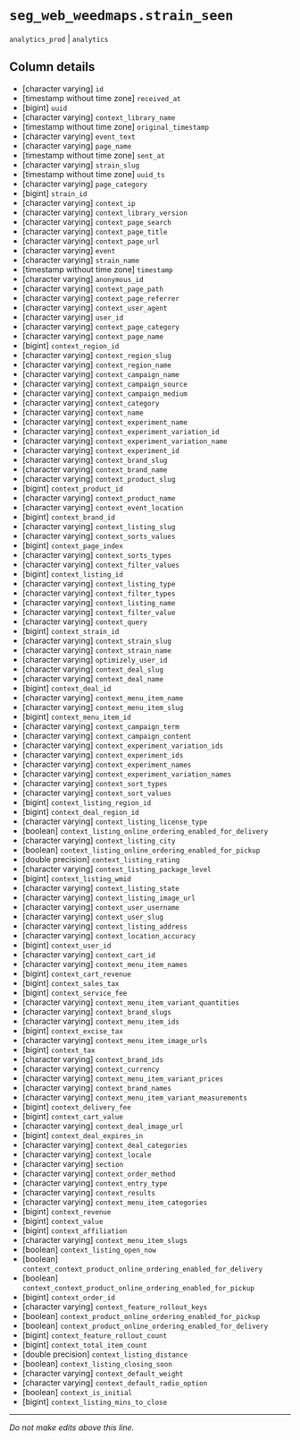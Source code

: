# `seg_web_weedmaps.strain_seen`
`analytics_prod` | `analytics`

## Column details
* [character varying] `id`
* [timestamp without time zone] `received_at`
* [bigint]    `uuid`
* [character varying] `context_library_name`
* [timestamp without time zone] `original_timestamp`
* [character varying] `event_text`
* [character varying] `page_name`
* [timestamp without time zone] `sent_at`
* [character varying] `strain_slug`
* [timestamp without time zone] `uuid_ts`
* [character varying] `page_category`
* [bigint]    `strain_id`
* [character varying] `context_ip`
* [character varying] `context_library_version`
* [character varying] `context_page_search`
* [character varying] `context_page_title`
* [character varying] `context_page_url`
* [character varying] `event`
* [character varying] `strain_name`
* [timestamp without time zone] `timestamp`
* [character varying] `anonymous_id`
* [character varying] `context_page_path`
* [character varying] `context_page_referrer`
* [character varying] `context_user_agent`
* [character varying] `user_id`
* [character varying] `context_page_category`
* [character varying] `context_page_name`
* [bigint]    `context_region_id`
* [character varying] `context_region_slug`
* [character varying] `context_region_name`
* [character varying] `context_campaign_name`
* [character varying] `context_campaign_source`
* [character varying] `context_campaign_medium`
* [character varying] `context_category`
* [character varying] `context_name`
* [character varying] `context_experiment_name`
* [character varying] `context_experiment_variation_id`
* [character varying] `context_experiment_variation_name`
* [character varying] `context_experiment_id`
* [character varying] `context_brand_slug`
* [character varying] `context_brand_name`
* [character varying] `context_product_slug`
* [bigint]    `context_product_id`
* [character varying] `context_product_name`
* [character varying] `context_event_location`
* [bigint]    `context_brand_id`
* [character varying] `context_listing_slug`
* [character varying] `context_sorts_values`
* [bigint]    `context_page_index`
* [character varying] `context_sorts_types`
* [character varying] `context_filter_values`
* [bigint]    `context_listing_id`
* [character varying] `context_listing_type`
* [character varying] `context_filter_types`
* [character varying] `context_listing_name`
* [character varying] `context_filter_value`
* [character varying] `context_query`
* [bigint]    `context_strain_id`
* [character varying] `context_strain_slug`
* [character varying] `context_strain_name`
* [character varying] `optimizely_user_id`
* [character varying] `context_deal_slug`
* [character varying] `context_deal_name`
* [bigint]    `context_deal_id`
* [character varying] `context_menu_item_name`
* [character varying] `context_menu_item_slug`
* [bigint]    `context_menu_item_id`
* [character varying] `context_campaign_term`
* [character varying] `context_campaign_content`
* [character varying] `context_experiment_variation_ids`
* [character varying] `context_experiment_ids`
* [character varying] `context_experiment_names`
* [character varying] `context_experiment_variation_names`
* [character varying] `context_sort_types`
* [character varying] `context_sort_values`
* [bigint]    `context_listing_region_id`
* [bigint]    `context_deal_region_id`
* [character varying] `context_listing_license_type`
* [boolean]   `context_listing_online_ordering_enabled_for_delivery`
* [character varying] `context_listing_city`
* [boolean]   `context_listing_online_ordering_enabled_for_pickup`
* [double precision] `context_listing_rating`
* [character varying] `context_listing_package_level`
* [bigint]    `context_listing_wmid`
* [character varying] `context_listing_state`
* [character varying] `context_listing_image_url`
* [character varying] `context_user_username`
* [character varying] `context_user_slug`
* [character varying] `context_listing_address`
* [character varying] `context_location_accuracy`
* [bigint]    `context_user_id`
* [character varying] `context_cart_id`
* [character varying] `context_menu_item_names`
* [bigint]    `context_cart_revenue`
* [bigint]    `context_sales_tax`
* [bigint]    `context_service_fee`
* [character varying] `context_menu_item_variant_quantities`
* [character varying] `context_brand_slugs`
* [character varying] `context_menu_item_ids`
* [bigint]    `context_excise_tax`
* [character varying] `context_menu_item_image_urls`
* [bigint]    `context_tax`
* [character varying] `context_brand_ids`
* [character varying] `context_currency`
* [character varying] `context_menu_item_variant_prices`
* [character varying] `context_brand_names`
* [character varying] `context_menu_item_variant_measurements`
* [bigint]    `context_delivery_fee`
* [bigint]    `context_cart_value`
* [character varying] `context_deal_image_url`
* [bigint]    `context_deal_expires_in`
* [character varying] `context_deal_categories`
* [character varying] `context_locale`
* [character varying] `section`
* [character varying] `context_order_method`
* [character varying] `context_entry_type`
* [character varying] `context_results`
* [character varying] `context_menu_item_categories`
* [bigint]    `context_revenue`
* [bigint]    `context_value`
* [bigint]    `context_affiliation`
* [character varying] `context_menu_item_slugs`
* [boolean]   `context_listing_open_now`
* [boolean]   `context_context_product_online_ordering_enabled_for_delivery`
* [boolean]   `context_context_product_online_ordering_enabled_for_pickup`
* [bigint]    `context_order_id`
* [character varying] `context_feature_rollout_keys`
* [boolean]   `context_product_online_ordering_enabled_for_pickup`
* [boolean]   `context_product_online_ordering_enabled_for_delivery`
* [bigint]    `context_feature_rollout_count`
* [bigint]    `context_total_item_count`
* [double precision] `context_listing_distance`
* [boolean]   `context_listing_closing_soon`
* [character varying] `context_default_weight`
* [character varying] `context_default_radio_option`
* [boolean]   `context_is_initial`
* [bigint]    `context_listing_mins_to_close`

-------------------------------------------------------------------------------
*Do not make edits above this line.*

